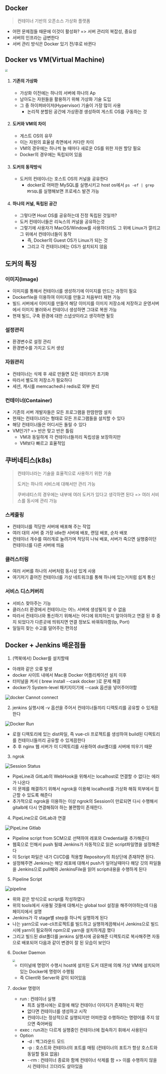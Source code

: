 ## Docker

> 컨테이너 기반의 오픈소스 가상화 플랫폼

- 어떤 문제점들 때문에 이것이 활성화? => 서버 관리의 복잡성, 중요성
- 서버의 인프라는 급변한다
- 서버 관리 방식은 Docker 있기 전/후로 바뀐다

## Docker vs VM(Virtual Machine)

<img src="https://user-images.githubusercontent.com/41468004/169692071-ed18c2ec-4b05-434c-9be4-6749ccddeb65.png" style="zoom:50%;" />

1. #### 기존의 가상화

   - 가상화 이전에는 하나의 서버에 하나의 Ap
   - 남아도는 자원들을 활용하기 위해 가상화 기술 도입
   - 그 중 하이퍼바이저(Hypervisor) 기술이 가장 많이 사용
     - 논리적 분할된 공간에 가상환경 생성하여 게스트 OS를 구동하는 것

2. #### 도커와 VM의 차이

   - 게스트 OS의 유무
   - 이는 자원의 효율설 측면에서 커다란 차이
   - VM의 경우에는 하나씩 늘 때마다 새로운 OS를 위한 자원 할당 필요
   - Docker의 경우에는 독립되어 있음

3. #### 도커의 동작방식

   - 도커의 컨테이너는 호스트 OS의 커널을 공유한다
     - docker로 어떠한 MySQL를 실행시키고 host os에서 `ps -ef | grep MYSQL`를 실행해보면 프로세스 발견 가능

4. #### 하나의 커널, 독립된 공간

   - 그렇다면 Host OS를 공유하는데 진정 독립된 것일까?
   - 도커 컨테이너들은 리눅스의 커널을 공유하는것
   - 그렇기에 사용자가 MacOS/Window를 사용하더라도 그 위에 Linux가 깔리고 그 위에서 컨테이너들이 동작
     - 즉, Docker의 Guest OS가 Linux가 되는 것
     - 그리고 각 컨테이너에는 OS가 설치되지 않음

## 도커의 특징

### 이미지(Image)

- 이미지를 통해서 컨테이너를 생성하기에 이미지를 만드는 과정이 필요
- Dockerfile을 이용하여 이미지를 만들고 처음부터 재현 가능
- 빌드 서버에서 이미지를 만들어 해당 이미지를 이미지 저장소에 저장하고 운영서버에서 이미지 불러와서 컨테이너 생성하면 그대로 복원 가능
- 현재 빌드, 구축 환경에 대한 스냅샷이라고 생각하면 될듯

### 설정관리

- 환경변수로 설정 관리
- 환경변수를 가지고 도커 생성

### 자원관리

- 컨테이너는 삭제 후 새로 만들면 모든 데이터가 초기화
- 따라서 별도의 저장소가 필요하다
- 세션, 캐시를 memcached나 redis로 외부 분리

### 컨테이너(Container)

- 기존의 서버 개발자들은 모든 프로그램을 한땀한땀 설치
- 현재는 컨테이너라는 형태로 모든 프로그램들을 설치할 수 있다
- 해당 컨테이너들은 어디서든 돌릴 수 있다
- VM인가? => 반은 맞고 반은 틀림
  - VM과 동일하게 각 컨테이너들끼리 독립성을 보장하지만
  - VM보다 빠르고 효율적임

## 쿠버네티스(k8s)

> 컨테이너라는 기술을 효율적으로 사용하기 위한 기술
>
> 도커는 하나의 서비스에 대해서만 관리 가능
>
> 쿠버네티스의 경우에는 내부에 여러 도커가 있다고 생각하면 된다 => 여러 서비스를 동시에 관리 가능

### 스케줄링

- 컨테이너를 적당한 서버에 배포해 주는 작업
- 여러 대의 서버 중 가장 idle한 서버에 배포, 랜덤 배포, 순차 배포
- 컨테이너 개수를 여러개로 늘려가며 적당히 나눠 배포, 서버가 죽으면 실행중이던 컨테이너를 다른 서버에 띄움

### 클러스터링

- 여러 서버를 하나의 서버처럼 동시성 있게 사용
- 여기저기 흩어진 컨테이너를 가상 네트워크를 통해 하나에 있는거처럼 쉽게 통신

### 서비스 디스커버리

- 서비스 찾아주는 기능
- 클러스터 환경에서 컨테이너는 어느 서버에 생성될지 알 수 없음
- 따라서 컨테이너와 통신하기 위해서는 어디에 위치하는지 알아야하고 연결 된 후 중지 되었다가 다른곳에 띄워지면 연결 정보도 바꿔줘야함(Ip, Port)
- 일일히 찾는 수고를 덜어주는 편의성



## Docker + Jenkins 배운점들

1. (맥북에서) Docker를 설치할때 

- 아래와 같은 오류 발생
- docker 사이트 내에서 Mac용 Docker 어플리케이션 설치 이후
- 터미널을 켜서 ( brew install --cask docker )로 문제 해결
- docker가 System-level 패키지이기에 --cask 옵션을 넣어주어야함

![docker Cannot connect](https://user-images.githubusercontent.com/41468004/127697154-904f92d7-c134-4ad9-8a4d-05f59e6a40fe.png)



2. jenkins 실행시에 -v 옵션을 주어서 컨테이너들끼리 디렉토리를 공유할 수 있게끔 한다

![Docker Run](https://user-images.githubusercontent.com/41468004/127697225-44d68fdf-a88f-474f-8a0a-b5709bed4e8f.png)

- 로컬 디렉토리에 있는 dist파일, 즉 vue-cli 프로젝트를 생성하여 build된 디렉토리를 컨테이너들끼리 공유할 수 있게끔한다
- 추 후 nginx 웹 서버가 이 디렉토리를 사용하여 dist폴더를 서버에 띄우기 때문



3. ngrok

![Session Status](https://user-images.githubusercontent.com/41468004/127697288-98fbf360-5344-4cda-b568-6b44b6932323.png)

- PipeLine과 GitLab의 WebHook을 위해서는 localhost로 연결할 수 없다는 에러가 나온다
- 이 문제를 해결하기 위해서 ngrok을 이용해 localhost를 가상화 해줘 외부에서 접근할 수 있도록 해준다
- 추가적으로 ngrok을 이용하는 이상 ngrok의 Session이 만료되면 다시 수행해서 gitalb에 다시 연결해줘야 하는 불편함이 존재한다.



4. PipeLine으로 GitLab과 연결

![PipeLine Gitlab](https://user-images.githubusercontent.com/41468004/127697369-5fa1b119-8833-4036-83d3-ce5047c0c024.png)

- Pipeline script from SCM으로 선택하여 레포와 Credential을 추가해준다
- 웹훅으로 인해서 push 될떄 Jenkins가 자동적으로 읽은 script파일명을 설정해준다
- 이 Script 파일은 내가 CI/CD를 적용할 Repository의 최상단에 존재하면 된다.
- 설정해주면 Jenkins는 해당 레포에 대해서 push가 일어날때마다 해당 깃의 파일들을 Jenkins으로 pull해와 JenkinsFile을 읽어 script내용을 수행하게 된다



5. Pipeline Script

![pipeline](https://user-images.githubusercontent.com/41468004/127697486-39f1f0fa-1ac1-43dc-ba9c-f1186bf81bc4.png)

- 위와 같은 방식으로 script를 작성하였다
- 위의 tools에서 사용될 것들에 대해서는 global tool 설정을 해주어야하는데 다음 페이지에서 설명
- Jenkins가 각 stage별 step을 하나씩 실행하게 된다
- 나는 yarn으로 vue-cli프로젝트를 빌드하고 실행하게끔해놔서 Jenkins으로 빌드시에 yarn이 필요하여 npm으로 yarn을 설치하게끔 했다
- 그리고 빌드된 dist폴더를 jenkins 실행시에 공유해준 디렉토리로 복사해주면 자동으로 배포되어 다음과 같이 변경이 잘 된 모습이 보인다



6. Docker Daemon

   <img src="https://user-images.githubusercontent.com/41468004/171630755-dda49630-f643-4789-8924-96425558e015.png" style="zoom:50%;" />

   - 터미널에 명령어 수행시 host에 설치된 도커 데몬에 의해 가상 VM에 설치되어있는 Docker에 명령어 수행됨
   - 즉 Client와 Server와 같이 되어있음



7. docker 명령어
   - run : 컨테이너 실행
     - 최초 실행시에는 로컬에 해당 컨테이너 이미지가 존재하는지 확인
     - 없다면 컨테이너를 생성하고 시작
     - 컨테이너는 정상적으로 실행되지만 어떠한걸 수행하라는 명령어를 주지 않으면 죽어버림
   - exec : run과는 다르게 실행중인 컨테이너에 접속하기 휘애서 사용된다
   - Option
     - -d : 백그라운드 모드
     - -p : 호스트와 컨테이너의 포트를 매핑 (컨테이너의 포트가 항상 호스트와 동일할 필요 없음)
     - --rm : 컨테이너 종료와 함께 컨테이너 삭제를 함 => 이를 수행하지 않을 시 컨테이너 끄더라도 살아있음
